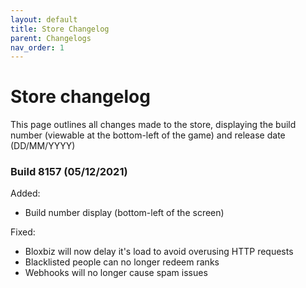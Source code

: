 ```yaml
---
layout: default
title: Store Changelog
parent: Changelogs
nav_order: 1
---
```


# Store changelog
This page outlines all changes made to the store, displaying the build number (viewable at the bottom-left of the game) and release date (DD/MM/YYYY)

### Build 8157 (05/12/2021)
Added:
- Build number display (bottom-left of the screen)

Fixed:
- Bloxbiz will now delay it's load to avoid overusing HTTP requests
- Blacklisted people can no longer redeem ranks
- Webhooks will no longer cause spam issues
